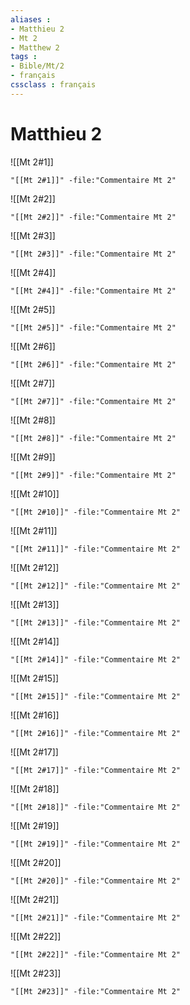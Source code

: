 ```yaml
---
aliases : 
- Matthieu 2
- Mt 2
- Matthew 2
tags : 
- Bible/Mt/2
- français
cssclass : français
---
```


# Matthieu 2

![[Mt 2#1]]

```query
"[[Mt 2#1]]" -file:"Commentaire Mt 2"
```

![[Mt 2#2]]

```query
"[[Mt 2#2]]" -file:"Commentaire Mt 2"
```

![[Mt 2#3]]

```query
"[[Mt 2#3]]" -file:"Commentaire Mt 2"
```

![[Mt 2#4]]

```query
"[[Mt 2#4]]" -file:"Commentaire Mt 2"
```

![[Mt 2#5]]

```query
"[[Mt 2#5]]" -file:"Commentaire Mt 2"
```

![[Mt 2#6]]

```query
"[[Mt 2#6]]" -file:"Commentaire Mt 2"
```

![[Mt 2#7]]

```query
"[[Mt 2#7]]" -file:"Commentaire Mt 2"
```

![[Mt 2#8]]

```query
"[[Mt 2#8]]" -file:"Commentaire Mt 2"
```

![[Mt 2#9]]

```query
"[[Mt 2#9]]" -file:"Commentaire Mt 2"
```

![[Mt 2#10]]

```query
"[[Mt 2#10]]" -file:"Commentaire Mt 2"
```

![[Mt 2#11]]

```query
"[[Mt 2#11]]" -file:"Commentaire Mt 2"
```

![[Mt 2#12]]

```query
"[[Mt 2#12]]" -file:"Commentaire Mt 2"
```

![[Mt 2#13]]

```query
"[[Mt 2#13]]" -file:"Commentaire Mt 2"
```

![[Mt 2#14]]

```query
"[[Mt 2#14]]" -file:"Commentaire Mt 2"
```

![[Mt 2#15]]

```query
"[[Mt 2#15]]" -file:"Commentaire Mt 2"
```

![[Mt 2#16]]

```query
"[[Mt 2#16]]" -file:"Commentaire Mt 2"
```

![[Mt 2#17]]

```query
"[[Mt 2#17]]" -file:"Commentaire Mt 2"
```

![[Mt 2#18]]

```query
"[[Mt 2#18]]" -file:"Commentaire Mt 2"
```

![[Mt 2#19]]

```query
"[[Mt 2#19]]" -file:"Commentaire Mt 2"
```

![[Mt 2#20]]

```query
"[[Mt 2#20]]" -file:"Commentaire Mt 2"
```

![[Mt 2#21]]

```query
"[[Mt 2#21]]" -file:"Commentaire Mt 2"
```

![[Mt 2#22]]

```query
"[[Mt 2#22]]" -file:"Commentaire Mt 2"
```

![[Mt 2#23]]

```query
"[[Mt 2#23]]" -file:"Commentaire Mt 2"
```

